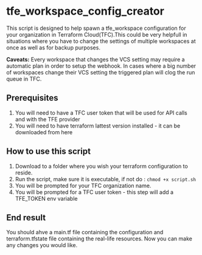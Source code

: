 # tfe_workspace_config_creator

This script is designed to help spawn a tfe_workspace configuration for your organization in Terraform Cloud(TFC).This could be very helpfull in situations where you have to change the settings of multiple workspaces at once as well as for backup purposes.

**Caveats:**
Every workspace that changes the VCS setting may require a automatic plan in order to setup the webhook. In cases where a big number of workspaces change their 
VCS setting the triggered plan will clog the run queue in TFC.

## Prerequisites

1. You will need to have a TFC user token that will be used for API calls and with the TFE provider
2. You will need to have terraform lattest version installed - it can be downloaded from here

## How to use this script

1. Download to a folder where you wish your terraform configuration to reside.
2. Run the script, make sure it is executable, if not do : `chmod +x script.sh`
3. You will be prompted for your TFC organization name.
4. You will be prompted for a TFC user token - this step will add a TFE_TOKEN env variable 

## End result
You should ahve a main.tf file containing the configuration and terraform.tfstate file containing the real-life resources.
Now you can make any changes you would like.


